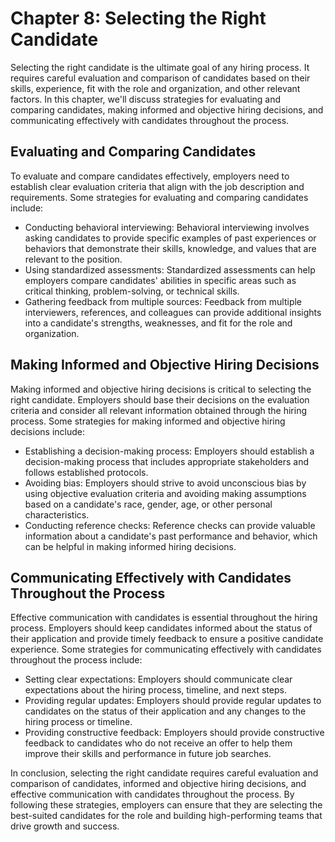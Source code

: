 Chapter 8: Selecting the Right Candidate
========================================

Selecting the right candidate is the ultimate goal of any hiring process. It requires careful evaluation and comparison of candidates based on their skills, experience, fit with the role and organization, and other relevant factors. In this chapter, we'll discuss strategies for evaluating and comparing candidates, making informed and objective hiring decisions, and communicating effectively with candidates throughout the process.

Evaluating and Comparing Candidates
-----------------------------------

To evaluate and compare candidates effectively, employers need to establish clear evaluation criteria that align with the job description and requirements. Some strategies for evaluating and comparing candidates include:

* Conducting behavioral interviewing: Behavioral interviewing involves asking candidates to provide specific examples of past experiences or behaviors that demonstrate their skills, knowledge, and values that are relevant to the position.
* Using standardized assessments: Standardized assessments can help employers compare candidates' abilities in specific areas such as critical thinking, problem-solving, or technical skills.
* Gathering feedback from multiple sources: Feedback from multiple interviewers, references, and colleagues can provide additional insights into a candidate's strengths, weaknesses, and fit for the role and organization.

Making Informed and Objective Hiring Decisions
----------------------------------------------

Making informed and objective hiring decisions is critical to selecting the right candidate. Employers should base their decisions on the evaluation criteria and consider all relevant information obtained through the hiring process. Some strategies for making informed and objective hiring decisions include:

* Establishing a decision-making process: Employers should establish a decision-making process that includes appropriate stakeholders and follows established protocols.
* Avoiding bias: Employers should strive to avoid unconscious bias by using objective evaluation criteria and avoiding making assumptions based on a candidate's race, gender, age, or other personal characteristics.
* Conducting reference checks: Reference checks can provide valuable information about a candidate's past performance and behavior, which can be helpful in making informed hiring decisions.

Communicating Effectively with Candidates Throughout the Process
----------------------------------------------------------------

Effective communication with candidates is essential throughout the hiring process. Employers should keep candidates informed about the status of their application and provide timely feedback to ensure a positive candidate experience. Some strategies for communicating effectively with candidates throughout the process include:

* Setting clear expectations: Employers should communicate clear expectations about the hiring process, timeline, and next steps.
* Providing regular updates: Employers should provide regular updates to candidates on the status of their application and any changes to the hiring process or timeline.
* Providing constructive feedback: Employers should provide constructive feedback to candidates who do not receive an offer to help them improve their skills and performance in future job searches.

In conclusion, selecting the right candidate requires careful evaluation and comparison of candidates, informed and objective hiring decisions, and effective communication with candidates throughout the process. By following these strategies, employers can ensure that they are selecting the best-suited candidates for the role and building high-performing teams that drive growth and success.
